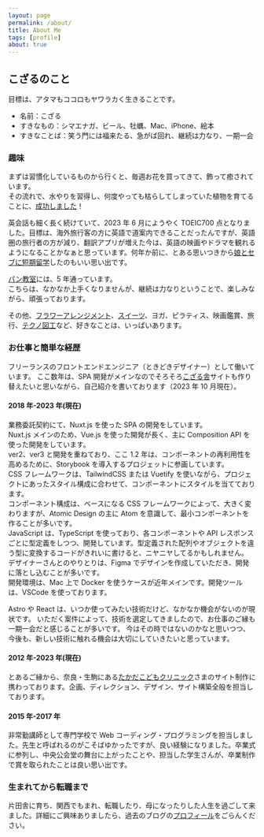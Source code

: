 ```yaml
---
layout: page
permalink: /about/
title: About Me
tags: [profile]
about: true
---
```


## こざるのこと

目標は、アタマもココロもヤワラカく生きることです。

- 名前：こざる
- すきなもの：シマエナガ、ビール、牡蠣、Mac、iPhone、絵本
- すきなことば：笑う門には福来たる、急がば回れ、継続は力なり、一期一会

### 趣味

まずは習慣化しているものから行くと、毎週お花を買ってきて、飾って癒されています。  
その流れで、水やりを習得し、何度やっても枯らしてしまっていた植物を育てることに、[成功しました](https://www.instagram.com/s/aGlnaGxpZ2h0OjE3OTMzNDg0NzA5ODE5NTQ2?story_media_id=2756679847701813514&igshid=MzRlODBiNWFlZA==)！

英会話も細く長く続けていて、2023 年 6 月にようやく TOEIC700 点となりました。目標は、海外旅行客の方に英語で道案内できることだったんですが、英語圏の旅行者の方が減り、翻訳アプリが増えた今は、英語の映画やドラマを観れるようになることかなぁと思っています。何年か前に、とある思いつきから[娘とセブに短期留学](https://trippencil.com/cebu2018/)したのもいい思い出です。

[パン教室](https://www.instagram.com/s/aGlnaGxpZ2h0OjE3OTkyOTc1NDk4NTAzNTkz?story_media_id=2458145880671512542&igshid=MzRlODBiNWFlZA==)には、5 年通っています。  
こちらは、なかなか上手くなりませんが、継続は力なりということで、楽しみながら、頑張っております。

その他、[フラワーアレンジメント](https://www.instagram.com/s/aGlnaGxpZ2h0OjE3OTE2NjY0OTQ2NjIxMzgw?story_media_id=2579630676896513140&igshid=MzRlODBiNWFlZA==)、[スイーツ](https://www.instagram.com/s/aGlnaGxpZ2h0OjE3ODc5NzUyOTA0NzQ0NDQ4?story_media_id=2693446281564506794&igshid=MzRlODBiNWFlZA==)、ヨガ、ピラティス、映画鑑賞、旅行、[テクノ図工](https://www.tekunozukoubu.net/)など、好きなことは、いっぱいあります。

### お仕事と簡単な経歴

フリーランスのフロントエンドエンジニア（ときどきデザイナー）として働いています。
ここ数年は、SPA 開発がメインなのでそろそろ[こざる舎](http://kozarusha.com/)サイトも作り替えたいと思いながら、自己紹介を書いております（2023 年 10 月現在）。

#### 2018 年-2023 年(現在)

業務委託契約にて、Nuxt.js を使った SPA の開発をしています。  
Nuxt.js メインのため、Vue.js を使った開発が長く、主に Composition API を使った開発をしています。  
ver2、ver3 と開発を重ねており、ここ 1.2 年は、コンポーネントの再利用性を高めるために、Storybook を導入するプロジェットに参画しています。  
CSS フレームワークは、TailwindCSS または Vuetify を使いながら、プロジェクトにあったスタイル構成に合わせて、コンポーネントにスタイルを当てております。  
コンポーネント構成は、ベースになる CSS フレームワークによって、大きく変わりますが、Atomic Design の主に Atom を意識して、最小コンポーネントを作ることが多いです。  
JavaScript は、TypeScript を使っており、各コンポーネントや API レスポンスごとに型定義をしつつ、開発しています。型定義された配列やオブジェクトを違う型に変換するコードがきれいに書けると、ニヤニヤしてるかもしれません。  
デザイナーさんとのやりとりは、Figma でデザインを作成していただき、開発に落とし込むことが多いです。  
開発環境は、Mac 上で Docker を使うケースが近年メインです。開発ツールは、VSCode を使っております。

Astro や React は、いつか使ってみたい技術だけど、なかなか機会がないのが現状です。
いただく案件によって、技術を選定してきましたので、お仕事のご縁も一期一会だと感じることが多いです。
今はその時ではないのかなと思いつつ、今後も、新しい技術に触れる機会は大切にしていきたいと思っています。

#### 2012 年-2023 年(現在)

とあるご縁から、奈良・生駒にある[たかだこどもクリニック](https://takada-kodomo.com/)さまのサイト制作に携わっております。企画、ディレクション、デザイン、サイト構築全般を担当しております。

#### 2015 年-2017 年

非常勤講師として専門学校で Web コーディング・プログラミングを担当しました。先生と呼ばれるのがこそばゆかったですが、良い経験になりました。卒業式に参列し、中央公会堂の舞台に上がったことや、担当した学生さんが、卒業制作で賞を取られたことは良い思い出です。

### 生まれてから転職まで

片田舎に育ち、関西でもまれ、転職したり、母になったりした人生を過ごして来ました。詳細にご興味ありましたら、過去のブログの[プロフィール](https://blog.kozaru.me//profile/)をごらんください。
